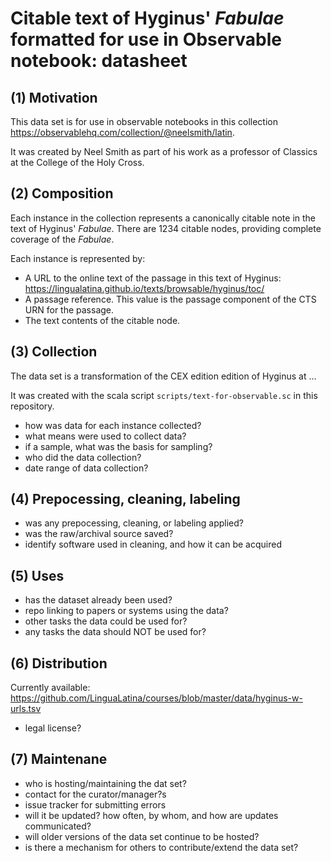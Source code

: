# Citable text of Hyginus' *Fabulae* formatted for use in Observable notebook:  datasheet

## (1) Motivation

This data set is for use in observable notebooks in this collection https://observablehq.com/collection/@neelsmith/latin.

It was created by Neel Smith as part of his work as a professor of Classics at the College of the Holy Cross.


## (2) Composition

Each instance in the collection represents a canonically citable note in the text of Hyginus' *Fabulae*.  There are 1234 citable nodes, providing complete coverage of the *Fabulae*.

Each instance is represented by:

- A URL to the online text of the passage in this text of Hyginus: https://lingualatina.github.io/texts/browsable/hyginus/toc/
- A passage reference.  This value is the passage component of the CTS URN for the passage.
- The text contents of the citable node.


## (3) Collection

The data set is a transformation of the CEX edition edition of Hyginus at ...

It was created with the scala script `scripts/text-for-observable.sc` in this repository.



- how was data for each instance collected?
- what means were used to collect data?
- if a sample, what was the basis for sampling?
- who did the data collection?
- date range of data collection?


## (4) Prepocessing, cleaning, labeling

- was any prepocessing, cleaning, or labeling applied?
- was the raw/archival source saved?
- identify software used in cleaning, and how it can be acquired


## (5) Uses

- has the dataset already been used?
- repo linking to papers or systems using the data?
- other tasks the data could be used for?
- any tasks the data should NOT be used for?


## (6) Distribution


Currently available:  https://github.com/LinguaLatina/courses/blob/master/data/hyginus-w-urls.tsv
- legal license?


## (7) Maintenane

- who is hosting/maintaining the dat set?
- contact for the curator/manager?s
- issue tracker for submitting errors
- will it be updated? how often, by whom, and how are updates communicated?
- will older versions of the data set continue to be hosted?
- is there a mechanism for others to contribute/extend the data set?
